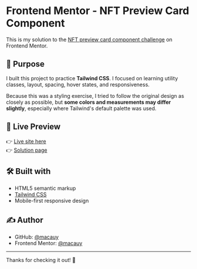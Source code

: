 # Frontend Mentor - NFT Preview Card Component

This is my solution to the [NFT preview card component challenge](https://www.frontendmentor.io/challenges/nft-preview-card-component-SbdUL_w0U) on Frontend Mentor.

## 📌 Purpose

I built this project to practice **Tailwind CSS**. I focused on learning utility classes, layout, spacing, hover states, and responsiveness.

Because this was a styling exercise, I tried to follow the original design as closely as possible, but **some colors and measurements may differ slightly**, especially where Tailwind's default palette was used.

## 🚀 Live Preview

👉 [Live site here](https://macauy.github.io/nft-card-component/)  
👉 [Solution page](https://www.frontendmentor.io/solutions/nft-card-preview---built-with-tailwind-css-P-dKsJNTcr)

## 🛠️ Built with

- HTML5 semantic markup
- [Tailwind CSS](https://tailwindcss.com/)
- Mobile-first responsive design

## ✍️ Author

- GitHub: [@macauy](https://github.com/macauy)
- Frontend Mentor: [@macauy](https://www.frontendmentor.io/profile/macauy)

---

Thanks for checking it out! 🙌
